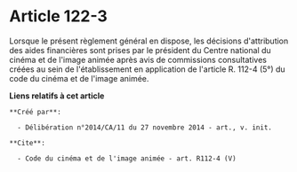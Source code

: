# Article 122-3

Lorsque le présent règlement général en dispose, les décisions d'attribution des aides financières sont prises par le
président du Centre national du cinéma et de l'image animée après avis de commissions consultatives créées au sein de
l'établissement en application de l'article R. 112-4 (5°) du code du cinéma et de l'image animée.

**Liens relatifs à cet article**

	**Créé par**:

	  - Délibération n°2014/CA/11 du 27 novembre 2014 - art., v. init.

	**Cite**:

	  - Code du cinéma et de l'image animée - art. R112-4 (V)
